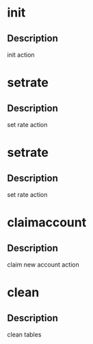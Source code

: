 <h1 class="contract">init</h1>

## Description

init action

<h1 class="contract">setrate</h1>

## Description

set rate action

<h1 class="contract">setrate</h1>

## Description

set rate action


<h1 class="contract">claimaccount</h1>

## Description

claim new account action

<h1 class="contract">clean</h1>

## Description

clean tables
